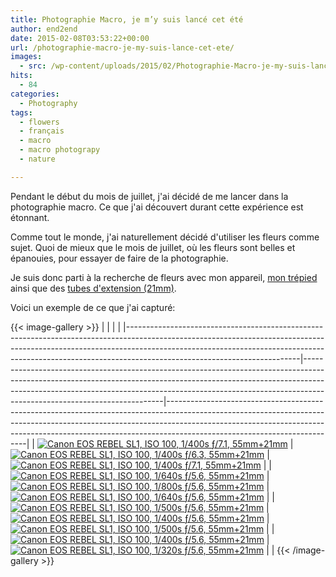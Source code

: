 ```yaml
---
title: Photographie Macro, je m’y suis lancé cet été
author: end2end
date: 2015-02-08T03:53:22+00:00
url: /photographie-macro-je-my-suis-lance-cet-ete/
images:
  - src: /wp-content/uploads/2015/02/Photographie-Macro-je-my-suis-lancé-cet-été-672x378.jpg
hits:
  - 84
categories:
  - Photography
tags:
  - flowers
  - français
  - macro
  - macro photograpy
  - nature

---
```

Pendant le début du mois de juillet, j'ai décidé de me lancer dans la photographie macro. Ce que j'ai découvert durant cette expérience est étonnant.<!--more-->

Comme tout le monde, j'ai naturellement décidé d'utiliser les fleurs comme sujet. Quoi de mieux que le mois de juillet,  où les fleurs sont belles et épanouies, pour essayer de faire de la photographie.

Je suis donc parti à la recherche de fleurs avec mon appareil, [mon trépied](/wp-content/uploads/2015/02/Manfrotto-190XPROB-Tripod-with-3D-Head-804RC2.jpg "Manfrotto  190XPROB Tripod with 3D Head 804RC2") ainsi que des [tubes d'extension (21mm)](/wp-content/uploads/2015/02/Aputure-AF-Macro-Extension-Tube-for-Canon-EOS-EF-EF-S-Lens-Mount.jpg "Aputure AF Macro Extension Tube for Canon EOS EF EF-S Lens Mount").

Voici un exemple de ce que j'ai capturé:  

{{< image-gallery >}}
| <!-- -->                                                                                                                                                                                                                                                                            | <!-- -->                                                                                                                                                                                                                                                                            | <!-- -->                                                                                                                                                                                                                                                                            |
|-------------------------------------------------------------------------------------------------------------------------------------------------------------------------------------------------------------------------------------------------------------------------------------|-------------------------------------------------------------------------------------------------------------------------------------------------------------------------------------------------------------------------------------------------------------------------------------|-------------------------------------------------------------------------------------------------------------------------------------------------------------------------------------------------------------------------------------------------------------------------------------|
| [![Canon EOS REBEL SL1, ISO 100, 1/400s ƒ/7.1, 55mm+21mm](http://www.end2endzone.com/wp-content/uploads/2015/02/IMG_9330-300x200.jpg)](https://www.flickr.com/photos/154618444@N05/37139733360/in/album-72157686473639951/ "Canon EOS REBEL SL1, ISO 100, 1/400s ƒ/7.1, 55mm+21mm") | [![Canon EOS REBEL SL1, ISO 100, 1/400s ƒ/6.3, 55mm+21mm](http://www.end2endzone.com/wp-content/uploads/2015/02/IMG_9343-300x200.jpg)](https://www.flickr.com/photos/154618444@N05/37139732520/in/album-72157686473639951/ "Canon EOS REBEL SL1, ISO 100, 1/400s ƒ/6.3, 55mm+21mm") | [![Canon EOS REBEL SL1, ISO 100, 1/400s ƒ/7.1, 55mm+21mm](http://www.end2endzone.com/wp-content/uploads/2015/02/IMG_9350-300x200.jpg)](https://www.flickr.com/photos/154618444@N05/37139731500/in/album-72157686473639951/ "Canon EOS REBEL SL1, ISO 100, 1/400s ƒ/7.1, 55mm+21mm") |
| [![Canon EOS REBEL SL1, ISO 100, 1/640s ƒ/5.6, 55mm+21mm](http://www.end2endzone.com/wp-content/uploads/2015/02/IMG_9356-300x200.jpg)](https://www.flickr.com/photos/154618444@N05/37139729910/in/album-72157686473639951/ "Canon EOS REBEL SL1, ISO 100, 1/640s ƒ/5.6, 55mm+21mm") | [![Canon EOS REBEL SL1, ISO 100, 1/800s ƒ/5.6, 55mm+21mm](http://www.end2endzone.com/wp-content/uploads/2015/02/IMG_9373-300x200.jpg)](https://www.flickr.com/photos/154618444@N05/37139728830/in/album-72157686473639951/ "Canon EOS REBEL SL1, ISO 100, 1/800s ƒ/5.6, 55mm+21mm") | [![Canon EOS REBEL SL1, ISO 100, 1/640s ƒ/5.6, 55mm+21mm](http://www.end2endzone.com/wp-content/uploads/2015/02/IMG_9393-300x200.jpg)](https://www.flickr.com/photos/154618444@N05/37366113542/in/album-72157686473639951/ "Canon EOS REBEL SL1, ISO 100, 1/640s ƒ/5.6, 55mm+21mm") |
| [![Canon EOS REBEL SL1, ISO 100, 1/500s ƒ/5.6, 55mm+21mm](http://www.end2endzone.com/wp-content/uploads/2015/02/IMG_9406-300x200.jpg)](https://www.flickr.com/photos/154618444@N05/37139726500/in/album-72157686473639951/ "Canon EOS REBEL SL1, ISO 100, 1/500s ƒ/5.6, 55mm+21mm") | [![Canon EOS REBEL SL1, ISO 100, 1/400s ƒ/5.6, 55mm+21mm](http://www.end2endzone.com/wp-content/uploads/2015/02/IMG_9410-300x200.jpg)](https://www.flickr.com/photos/154618444@N05/37366111772/in/album-72157686473639951/ "Canon EOS REBEL SL1, ISO 100, 1/400s ƒ/5.6, 55mm+21mm") | [![Canon EOS REBEL SL1, ISO 100, 1/500s ƒ/5.6, 55mm+21mm](http://www.end2endzone.com/wp-content/uploads/2015/02/IMG_9430-300x200.jpg)](https://www.flickr.com/photos/154618444@N05/37139724410/in/album-72157686473639951/ "Canon EOS REBEL SL1, ISO 100, 1/500s ƒ/5.6, 55mm+21mm") |
| [![Canon EOS REBEL SL1, ISO 100, 1/400s ƒ/5.6, 55mm+21mm](http://www.end2endzone.com/wp-content/uploads/2015/02/IMG_9434-300x200.jpg)](https://www.flickr.com/photos/154618444@N05/37366110262/in/album-72157686473639951/ "Canon EOS REBEL SL1, ISO 100, 1/400s ƒ/5.6, 55mm+21mm") | [![Canon EOS REBEL SL1, ISO 100, 1/320s ƒ/5.6, 55mm+21mm](http://www.end2endzone.com/wp-content/uploads/2015/02/IMG_9452-300x200.jpg)](https://www.flickr.com/photos/154618444@N05/37139722250/in/album-72157686473639951/ "Canon EOS REBEL SL1, ISO 100, 1/320s ƒ/5.6, 55mm+21mm") |                                                                                                                                                                                                                                                                                     |
{{< /image-gallery >}}
